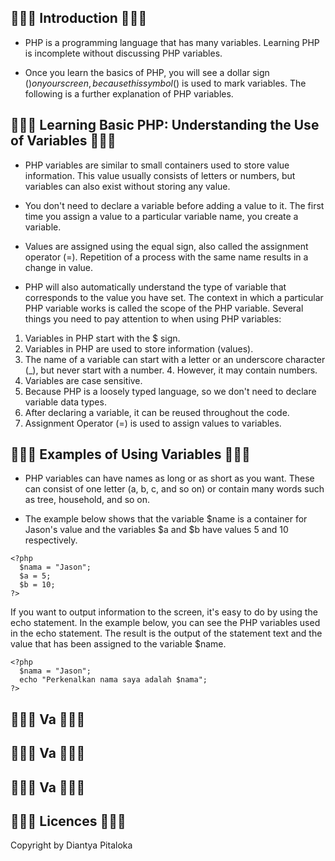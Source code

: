 ## 🦞🦀🦑 Introduction 🦑🦀🦞
- PHP is a programming language that has many variables. Learning PHP is incomplete without discussing PHP variables.

- Once you learn the basics of PHP, you will see a dollar sign ($) on your screen, because this symbol ($) is used to mark variables. The following is a further explanation of PHP variables.

## 🦞🦀🦑 Learning Basic PHP: Understanding the Use of Variables 🦑🦀🦞
- PHP variables are similar to small containers used to store value information. This value usually consists of letters or numbers, but variables can also exist without storing any value.

- You don't need to declare a variable before adding a value to it. The first time you assign a value to a particular variable name, you create a variable.

- Values are assigned using the equal sign, also called the assignment operator (=). Repetition of a process with the same name results in a change in value.

- PHP will also automatically understand the type of variable that corresponds to the value you have set. The context in which a particular PHP variable works is called the scope of the PHP variable. Several things you need to pay attention to when using PHP variables:

1. Variables in PHP start with the $ sign.
2. Variables in PHP are used to store information (values).
3. The name of a variable can start with a letter or an underscore character (_), but never start with a number. 4. However, it may contain numbers.
5. Variables are case sensitive.
6. Because PHP is a loosely typed language, so we don't need to declare variable data types.
7. After declaring a variable, it can be reused throughout the code.
8. Assignment Operator (=) is used to assign values to variables.

## 🦞🦀🦑 Examples of Using Variables 🦑🦀🦞
- PHP variables can have names as long or as short as you want. These can consist of one letter (a, b, c, and so on) or contain many words such as tree, household, and so on.

- The example below shows that the variable $name is a container for Jason's value and the variables $a and $b have values 5 and 10 respectively.

```
<?php
  $nama = "Jason";
  $a = 5;
  $b = 10;
?>
```

If you want to output information to the screen, it's easy to do by using the echo statement. In the example below, you can see the PHP variables used in the echo statement. The result is the output of the statement text and the value that has been assigned to the variable $name.

```
<?php
  $nama = "Jason";
  echo "Perkenalkan nama saya adalah $nama";
?>
```


## 🦞🦀🦑 Va 🦑🦀🦞

## 🦞🦀🦑 Va 🦑🦀🦞

## 🦞🦀🦑 Va 🦑🦀🦞

## 🦞🦀🦑 Licences 🦑🦀🦞
Copyright by Diantya Pitaloka
